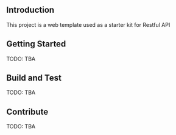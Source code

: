 ## Introduction

This project is a web template used as a starter kit for Restful API

## Getting Started

TODO: TBA

## Build and Test

TODO: TBA

## Contribute

TODO: TBA
